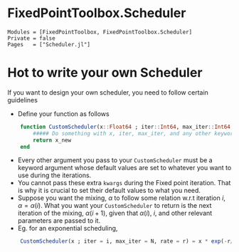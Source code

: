 # FixedPointToolbox.Scheduler

```@autodocs
Modules = [FixedPointToolbox, FixedPointToolbox.Scheduler]
Private = false
Pages   = ["Scheduler.jl"]
```

# Hot to write your own Scheduler
If you want to design your own scheduler, you need to follow certain guidelines
* Define your function as follows
```julia
    function CustomScheduler(x::Float64 ; iter::Int64, max_iter::Int64, kwargs...)
        ##### Do something with x, iter, max_iter, and any other keyword argument in kwargs
        return x_new
    end
```
* Every other argument you pass to your `CustomScheduler` must be a keyword argument whose default values are set to whatever you want to use during the iterations. 
* You cannot pass these extra `kwargs` during the Fixed point iteration. That is why it is crucial to set their default values to what you need.
* Suppose you want the mixing, $\alpha$ to follow some relation w.r.t iteration $i$, $\alpha = \alpha(i)$. What you want your `CustomScheduler` to return is the next iteration of the mixing, $\alpha(i+1)$, given that $\alpha(i)$, $i$, and other relevant parameters are passed to it. 
* Eg. for an exponential scheduling, 
```julia
    CustomScheduler(x ; iter = i, max_iter = N, rate = r) = x * exp(-r/N)
```
